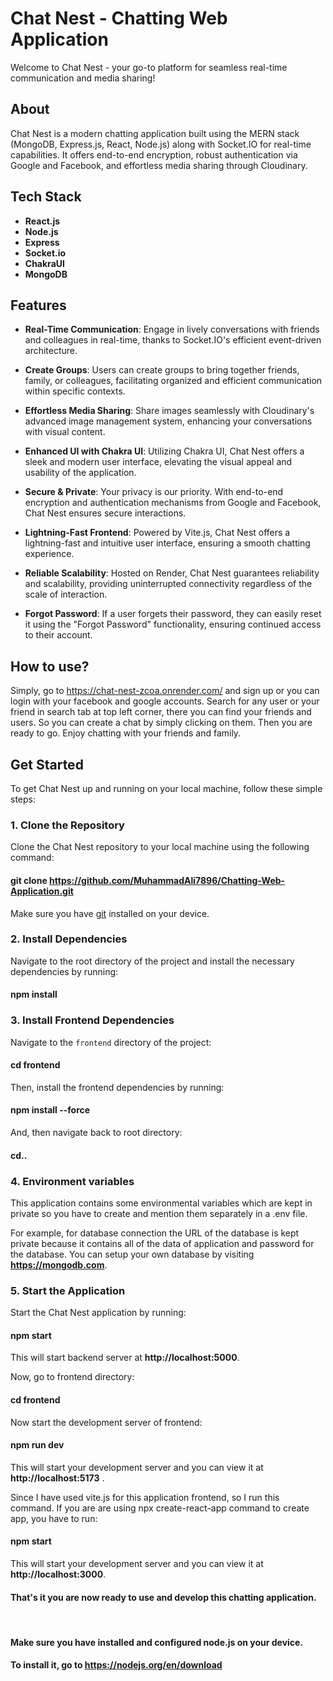 # Chat Nest - Chatting Web Application

Welcome to Chat Nest - your go-to platform for seamless real-time communication and media sharing!

## About

Chat Nest is a modern chatting application built using the MERN stack (MongoDB, Express.js, React, Node.js) along with Socket.IO for real-time capabilities. It offers end-to-end encryption, robust authentication via Google and Facebook, and effortless media sharing through Cloudinary.

## Tech Stack

- **React.js**
- **Node.js**
- **Express**
- **Socket.io**
- **ChakraUI**
- **MongoDB**

## Features

- **Real-Time Communication**: Engage in lively conversations with friends and colleagues in real-time, thanks to Socket.IO's efficient event-driven architecture.

- **Create Groups**: Users can create groups to bring together friends, family, or colleagues, facilitating organized and efficient communication within specific contexts.
  
- **Effortless Media Sharing**: Share images seamlessly with Cloudinary's advanced image management system, enhancing your conversations with visual content.

- **Enhanced UI with Chakra UI**: Utilizing Chakra UI, Chat Nest offers a sleek and modern user interface, elevating the visual appeal and usability of the application.

- **Secure & Private**: Your privacy is our priority. With end-to-end encryption and authentication mechanisms from Google and Facebook, Chat Nest ensures secure interactions.
  
- **Lightning-Fast Frontend**: Powered by Vite.js, Chat Nest offers a lightning-fast and intuitive user interface, ensuring a smooth chatting experience.
  
- **Reliable Scalability**: Hosted on Render, Chat Nest guarantees reliability and scalability, providing uninterrupted connectivity regardless of the scale of interaction.

- **Forgot Password**: If a user forgets their password, they can easily reset it using the "Forgot Password" functionality, ensuring continued access to their account.

## How to use?

Simply, go to https://chat-nest-zcoa.onrender.com/ and sign up or you can login with your facebook and google accounts. Search for any user or your friend in search tab at top left corner, there you can find your friends and users. So you can create a chat by simply clicking on them.
Then you are ready to go. Enjoy chatting with your friends and family.

## Get Started

To get Chat Nest up and running on your local machine, follow these simple steps:

### 1. Clone the Repository

Clone the Chat Nest repository to your local machine using the following command:

#### git clone https://github.com/MuhammadAli7896/Chatting-Web-Application.git

Make sure you have [git](https://git-scm.com/downloads) installed on your device.

### 2. Install Dependencies

Navigate to the root directory of the project and install the necessary dependencies by running:

#### npm install 

### 3. Install Frontend Dependencies

Navigate to the `frontend` directory of the project:

#### cd frontend

Then, install the frontend dependencies by running:

#### npm install --force

And, then navigate back to root directory:

#### cd..

### 4. Environment variables 

This application contains some environmental variables which are kept in private so you have to create and mention them separately in a .env file.

For example, for database connection the URL of the database is kept private because it contains all of the data of application and password for the database. You can setup your own database by visiting **https://mongodb.com**.

### 5. Start the Application

Start the Chat Nest application by running:

#### npm start

This will start backend server at **http://localhost:5000**.

Now, go to frontend directory:

#### cd frontend

Now start the development server of frontend:

#### npm run dev

This will start your development server and you can view it at **http://localhost:5173** .

Since I have used vite.js for this application frontend, so I run this command. If you are are using npx create-react-app command to create app, you have to run:

#### npm start

This will start your development server and you can view it at **http://localhost:3000**.

#### That's it you are now ready to use and develop this chatting application.
<br/>

#### Make sure you have installed and configured node.js on your device.
#### To install it, go to **https://nodejs.org/en/download**

